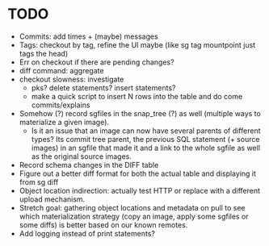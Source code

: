 # TODO

  * Commits: add times + (maybe) messages
  * Tags: checkout by tag, refine the UI maybe (like sg tag mountpoint just tags the head)
  * Err on checkout if there are pending changes?
  * diff command: aggregate
  * checkout slowness: investigate
    * pks? delete statements? insert statements?
    * make a quick script to insert N rows into the table and do come commits/explains
  * Somehow (?) record sgfiles in the snap_tree (?) as well (multiple ways to materialize a given image).
    * Is it an issue that an image can now have several parents of different types? Its commit tree parent,
      the previous SQL statement (+ source images) in an sgfile that made it and a link to the whole sgfile as well as
      the original source images.
  * Record schema changes in the DIFF table
  * Figure out a better diff format for both the actual table and displaying it from sg diff
  * Object location indirection: actually test HTTP or replace with a different upload mechanism.
  * Stretch goal: gathering object locations and metadata on pull to see which materialization strategy (copy an image,
    apply some sgfiles or some diffs) is better based on our known remotes.
  * Add logging instead of print statements?

